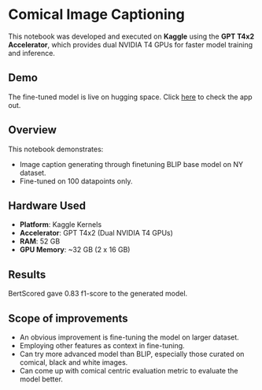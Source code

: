 #  Comical Image Captioning

This notebook was developed and executed on **Kaggle** using the **GPT T4x2 Accelerator**, which provides dual NVIDIA T4 GPUs for faster model training and inference.

## Demo

The fine-tuned model is live on hugging space. Click [here](https://huggingface.co/spaces/RSRathore/ny-captioning) to check the app out. 

## Overview

This notebook demonstrates:
- Image caption generating through finetuning BLIP base model on NY dataset.
- Fine-tuned on 100 datapoints only.

## Hardware Used

- **Platform**: Kaggle Kernels
- **Accelerator**: GPT T4x2 (Dual NVIDIA T4 GPUs)
- **RAM**: 52 GB
- **GPU Memory**: ~32 GB (2 x 16 GB)

## Results

BertScored gave 0.83 f1-score to the generated model. 


## Scope of improvements

- An obvious improvement is fine-tuning the model on larger dataset. 
- Employing other features as context in fine-tuning. 
- Can try more advanced model than BLIP, especially those curated on comical, black and white images. 
- Can come up with comical centric evaluation metric to evaluate the model better. 